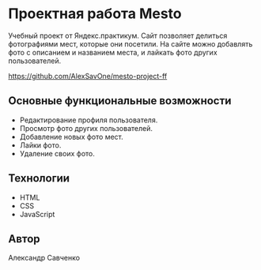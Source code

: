 # Проектная работа Mesto

Учебный проект от Яндекс.практикум. Сайт позволяет делиться фотографиями мест, которые они посетили. На сайте можно добавлять фото с описанием и названием места, и лайкать фото других пользователей. 

https://github.com/AlexSavOne/mesto-project-ff

## Основные функциональные возможности

- Редактирование профиля пользователя.
- Просмотр фото других пользователей.
- Добавление новых фото мест.
- Лайки фото.
- Удаление своих фото.

## Технологии

- HTML
- CSS
- JavaScript

## Автор

Александр Савченко
